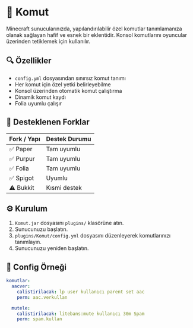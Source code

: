 # 🧩 Komut

Minecraft sunucularınızda, yapılandırılabilir özel komutlar tanımlamanıza olanak sağlayan hafif ve esnek bir eklentidir. Konsol komutlarını oyuncular üzerinden tetiklemek için kullanılır.

## 🔍 Özellikler

- `config.yml` dosyasından sınırsız komut tanımı
- Her komut için özel yetki belirleyebilme
- Konsol üzerinden otomatik komut çalıştırma
- Dinamik komut kaydı 
- Folia uyumlu çalışır

## 🧪 Desteklenen Forklar

| Fork / Yapı | Destek Durumu |
|-------------|----------------|
| ✅ Paper     | Tam uyumlu     |
| ✅ Purpur    | Tam uyumlu     |
| ✅ Folia     | Tam uyumlu     |
| ✅ Spigot    | Uyumlu         |
| ⚠️ Bukkit    | Kısmi destek   |

## ⚙️ Kurulum

1. `Komut.jar` dosyasını `plugins/` klasörüne atın.
2. Sunucunuzu başlatın.
3. `plugins/Komut/config.yml` dosyasını düzenleyerek komutlarınızı tanımlayın.
4. Sunucunuzu yeniden başlatın.

## 📁 Config Örneği

```yaml
komutlar:
  aacver:
    calistirilacak: lp user kullanıcı parent set aac
    perm: aac.verkullan

  mutele:
    calistirilacak: litebans:mute kullanıcı 30m Spam
    perm: spam.kullan

